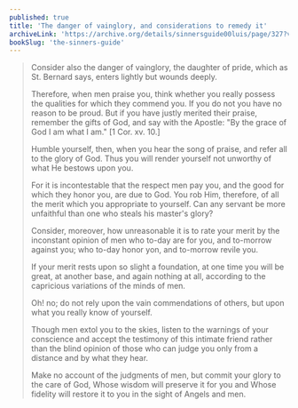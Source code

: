 ```yaml
---
published: true
title: 'The danger of vainglory, and considerations to remedy it'
archiveLink: 'https://archive.org/details/sinnersguide00luis/page/327?view=theater'
bookSlug: 'the-sinners-guide'
---
```


> Consider also the danger of vainglory, the daughter of pride, which as St. Bernard says, enters lightly but wounds deeply.
>
> Therefore, when men praise you, think whether you really possess the qualities for which they commend you. If you do not you have no reason to be proud. But if you have justly merited their praise, remember the gifts of God, and say with the Apostle: "By the grace of God I am what I am." [1 Cor. xv. 10.]
>
> Humble yourself, then, when you hear the song of praise, and refer all to the glory of God. Thus you will render yourself not unworthy of what He bestows upon you.
>
> For it is incontestable that the respect men pay you, and the good for which they honor you, are due to God. You rob Him, therefore, of all the merit which you appropriate to yourself. Can any servant be more unfaithful than one who steals his master's glory?
>
> Consider, moreover, how unreasonable it is to rate your merit by the inconstant opinion of men who to-day are for you, and to-morrow against you; who to-day honor yon, and to-morrow revile you.
>
> If your merit rests upon so slight a foundation, at one time you will be great, at another base, and again nothing at all, according to the capricious variations of the minds of men.
>
> Oh! no; do not rely upon the vain commendations of others, but upon what you really know of yourself.
>
> Though men extol you to the skies, listen to the warnings of your conscience and accept the testimony of this intimate friend rather than the blind opinion of those who can judge you only from a distance and by what they hear.
>
> Make no account of the judgments of men, but commit your glory to the care of God, Whose wisdom will preserve it for you and Whose fidelity will restore it to you in the sight of Angels and men.
